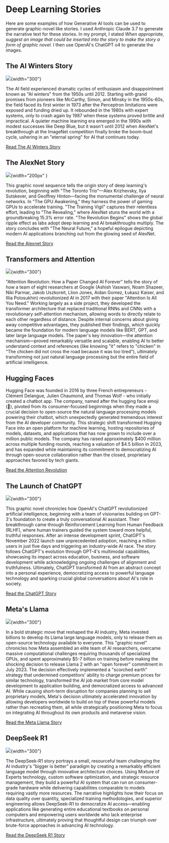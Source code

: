 # Deep Learning Stories

Here are some examples of how Generative AI tools can be used
to generate graphic-novel like stories.  I used Anthropic Claude 3.7 to generate the narrative text for these stories.  In my prompt, I stated *When appropriate, suggest an image that could be inserted into the story to make the story a form of graphic novel.*
I then use OpenAI's ChatGPT o4 to generate the images.

## The AI Winters Story

![](./ai-winters/00-ai-cycles.png){width="300"}

The AI field experienced dramatic cycles of enthusiasm and disappointment known as "AI winters" from the 1950s until 2012. Starting with grand promises from pioneers like McCarthy, Simon, and Minsky in the 1950s-60s, the field faced its first winter in 1973 after the Perceptron limitations were exposed and funding dried up. It rebounded in the 1980s with expert systems, only to crash again by 1987 when these systems proved brittle and impractical. A quieter machine learning era emerged in the 1990s with modest successes like Deep Blue, but it wasn't until 2012 when AlexNet's breakthrough at the ImageNet competition finally broke the boom-bust cycle, ushering in an "eternal spring" for AI that continues today.

[Read The AI Winters Story](./ai-winters/index.md)

## The AlexNet Story

![](./alexnet/01-cover.png){width="200px" }

This graphic novel sequence tells the origin story of deep learning's revolution, beginning with "The Toronto Trio"—Alex Krizhevsky, Ilya Sutskever, and Geoffrey Hinton—facing the monumental challenge of neural networks. In "The GPU Awakening," they harness the power of gaming GPUs to accelerate training. "The Training Vigil" captures their relentless effort, leading to "The Revealing," where AlexNet stuns the world with a groundbreaking 15.3% error rate. "The Revolution Begins" shows the global ripple effect as labs adopt deep learning and AI breakthroughs multiply. The story concludes with "The Neural Future," a hopeful epilogue depicting modern AI applications branching out from the glowing seed of AlexNet.

[Read the Alexnet Story](./alexnet/index.md)

## Transformers and Attention

![](./transformers/01-google-deep-mind.png){width="300"}

"Attention Revolution: How a Paper Changed AI Forever" tells the story of how a team of eight researchers at Google (Ashish Vaswani, Noam Shazeer, Niki Parmar, Jakob Uszkoreit, Llion Jones, Aidan Gomez, Łukasz Kaiser, and Illia Polosukhin) revolutionized AI in 2017 with their paper "Attention Is All You Need." Working largely as a side project, they developed the transformer architecture that replaced traditional RNNs and CNNs with a revolutionary self-attention mechanism, allowing words to directly relate to each other regardless of distance. Despite internal concerns about giving away competitive advantages, they published their findings, which quickly became the foundation for modern language models like BERT, GPT, and later large language models. The paper's key innovation—the attention mechanism—proved remarkably versatile and scalable, enabling AI to better understand context and references (like knowing "it" refers to "chicken" in "The chicken did not cross the road because it was too tired"), ultimately transforming not just natural language processing but the entire field of artificial intelligence.

## Hugging Faces

Hugging Face was founded in 2016 by three French entrepreneurs - Clément Delangue, Julien Chaumond, and Thomas Wolf - who initially created a chatbot app. The company, named after the hugging face emoji (🤗), pivoted from its consumer-focused beginnings when they made a crucial decision to open-source the natural language processing models powering their chatbot, which unexpectedly generated tremendous interest from the AI developer community. This strategic shift transformed Hugging Face into an open platform for machine learning, hosting repositories of models, datasets, and applications that has now grown to include over a million public models. The company has raised approximately $400 million across multiple funding rounds, reaching a valuation of $4.5 billion in 2023, and has expanded while maintaining its commitment to democratizing AI through open-source collaboration rather than the closed, proprietary approaches favored by tech giants.

[Read the Attention Revolution](./transformers/index.md)

## The Launch of ChatGPT
![](./chatgpt/01-silicon-valley-building.png){width="300"}

This graphic novel chronicles how OpenAI's ChatGPT revolutionized artificial intelligence, beginning with a team of visionaries building on GPT-3's foundation to create a truly conversational AI assistant. Their breakthrough came through Reinforcement Learning from Human Feedback (RLHF), where human trainers guided the system toward more helpful, truthful responses. After an intense development sprint, ChatGPT's November 2022 launch saw unprecedented adoption, reaching a million users in just five days and triggering an industry-wide AI race. The story follows ChatGPT's evolution through GPT-4's multimodal capabilities, showcasing its impact across education, business, and software development while acknowledging ongoing challenges of alignment and truthfulness. Ultimately, ChatGPT transformed AI from an abstract concept into a personal experience, democratizing access to powerful language technology and sparking crucial global conversations about AI's role in society.

[Read the ChatGPT Story](./chatgpt/index.md)

## Meta's Llama
![](./meta-llama/01-llama-chessboard.png){width="300"}

In a bold strategic move that reshaped the AI industry, Meta invested billions to develop its Llama large language models, only to release them as open-source technology available to everyone. This "graphic novel" chronicles how Meta assembled an elite team of AI researchers, overcame massive computational challenges requiring thousands of specialized GPUs, and spent approximately $5-7 billion on training before making the shocking decision to release Llama 2 with an "open forever" commitment in July 2023. The decision effectively implemented a "scorched earth" strategy that undermined competitors' ability to charge premium prices for similar technology, transformed the AI job market from core model development to application building, and democratized access to advanced AI. While causing short-term disruption for companies planning to sell proprietary models, Meta's decision ultimately accelerated innovation by allowing developers worldwide to build on top of these powerful models rather than recreating them, all while strategically positioning Meta to focus on integrating AI throughout its own products and metaverse vision.

[Read the Meta Llama Story](./meta-llama/index.md)

## DeepSeek R1
![](./deepseek-r1/01-vision.png){width="300"}

The DeepSeek-R1 story portrays a small, resourceful team challenging the AI industry's "bigger is better" paradigm by creating a remarkably efficient language model through innovative architecture choices. Using Mixture of Experts technology, custom software optimization, and strategic resource management, they build a powerful AI system that can run on consumer-grade hardware while delivering capabilities comparable to models requiring vastly more resources. The narrative highlights how their focus on data quality over quantity, specialized training methodologies, and superior engineering allows DeepSeek-R1 to democratize AI access—enabling applications like generating entire educational textbooks on personal computers and empowering users worldwide who lack enterprise infrastructure, ultimately proving that thoughtful design can triumph over brute-force approaches in advancing AI technology.

[Read the DeepSeek R1 Story](./deepseek-r1/index.md)
